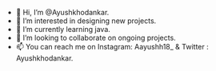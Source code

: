 - 👋 Hi, I’m @Ayushkhodankar.
- 👀 I’m interested in designing new projects.
- 🌱 I’m currently learning java.
- 💞️ I’m looking to collaborate on ongoing projects.
- 📫 You can reach me on Instagram: Aayushh18_
                       & Twitter   : Ayushkhodankar.

<!---
Ayushkhodankar/Ayushkhodankar is a ✨ special ✨ repository because its `README.md` (this file) appears on your GitHub profile.
You can click the Preview link to take a look at your changes.
--->
